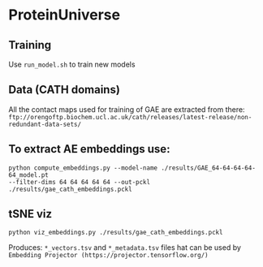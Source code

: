 # ProteinUniverse

## Training
Use `run_model.sh` to train new models

## Data (CATH domains)
All the contact maps used for training of GAE are extracted from there:
`ftp://orengoftp.biochem.ucl.ac.uk/cath/releases/latest-release/non-redundant-data-sets/`

## To extract AE embeddings use:

```
python compute_embeddings.py --model-name ./results/GAE_64-64-64-64-64_model.pt
--filter-dims 64 64 64 64 64 --out-pckl ./results/gae_cath_embeddings.pckl
```


## tSNE viz

```
python viz_embeddings.py ./results/gae_cath_embeddings.pckl
```

Produces: `*_vectors.tsv` and `*_metadata.tsv` files hat can be used by
`Embedding Projector (https://projector.tensorflow.org/)`
